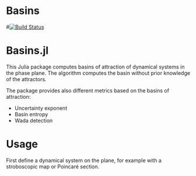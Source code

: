 # Basins

#[![Build Status](https://github.com/awage/Basins.jl/workflows/CI/badge.svg)](https://github.com/awage/Basins.jl/actions)


Basins.jl 
=========

This Julia package computes basins of attraction of dynamical systems in the phase plane. 
The algorithm computes the basin without prior knowledge of the attractors. 

The package provides also different metrics based on the basins of attraction:

- Uncertainty exponent
- Basin entropy
- Wada detection

 
Usage 
=====

First define a dynamical system on the plane, for example with a stroboscopic map or Poincaré section.   



